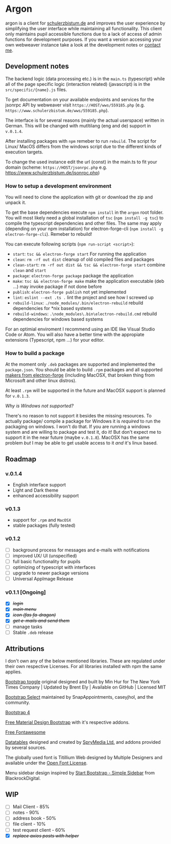 # Argon

argon is a client for [schulerzbistum.de](https://www.schulerzbistum.de) and improves the user experience by simplifying the user interface while maintaining all functionality. This client only maintains pupil accessible functions due to a lack of access of admin functions for development purposes. If you want a version accessing your own webweaver instance take a look at the development notes or [contact me](https://sinclair.gq/pages/contact.html).

## Development notes

The backend logic (data processing etc.) is in the `main.ts` (typescript) while all of the page specific logic (interaction related) (javascript) is in the `src/specific/{name}.js` files.

To get documentation on your available endpoints and services for the jsonrpc API by webweaver visit `https://HOST/wws/559185.php` (e.g. `https://www.schulerzbistum.de/wws/559185.php`).

The interface is for several reasons (mainly the actual userspace) written in German. This will be changed with mutltilang (eng and de) support in `v.0.1.4`.

After installing packages with `npm` remeber to run `rebuild`. The script for Linux/ MacOS differs from the windows script due to the different kinds of execution targets.

To change the used instance edit the url (const) in the main.ts to fit your domain (scheme: `https://HOST/jsonrpc.php` e.g. <https://www.schulerzbistum.de/jsonrpc.php>)

### How to setup a development environment

You will need to clone the application with git or download the zip and unpack it.

To get the base dependencies execute `npm install` in the `argon` root folder. You will most likely need a global installation of `tsc` (`npm install -g tsc`) to compile the typescript dependencies and other files. The same may apply (depending on your npm installation) for electron-forge-cli (`npm install -g electron-forge-cli`). Remeber to rebuild!

You can execute following scripts (`npm run-script <script>`):

- `start`: `tsc && electron-forge start` For running the application
- `clean`: `rm -rf out dist` cleanup of old compiled files and packages
- `clean-start`: `rm -rf out dist && tsc && electron-forge start` combine `clean` and `start`
- `package`: `electron-forge package` package the application
- `make`: `tsc && electron-forge make` make the application executable (deb ...) may invoke package if not done before
- `publish`: `electron-forge publish` not yet implemented
- `lint`: `eslint --ext .ts .` lint the project and see how I screwed up
- `rebuild-linux`: `./node_modules/.bin/electron-rebuild` rebuild dependencies for *nix based systems
- `rebuild-windows`: `.\node_modules\.bin\electron-rebuild.cmd` rebuild dependencies for windows based systems

For an optimial enviroment I recommend using an IDE like Visual Studio Code or Atom. You will also have a better time with the appropiate extensions (Typescript, npm ...) for your editor.

### How to build a package

At the moment only `.deb` packages are supported and implemented the `package.json`. You should be able to build `.rpm` packages and all supported [makers from electron-forge]() (including MacOSX, that broken thing from Microsoft and other linux distros).

At least `.rpm` will be supported in the future and MacOSX support is planned for `v.0.1.3`.

_Why is Windows not supported?_

There's no reason to not support it besides the missing resources. To actually package/ compile a package for Windows it is _required_ to run the packaging on windows. I won't do that. If you are running a windows system and are willing to package and test it, do it! But don't expect me to support it in the near future (maybe `v.0.1.8`). MacOSX has the same problem _but_ I may be able to get usable access to it _and_ it's linux based.

## Roadmap

### v.0.1.4

- English interface support
- Light and Dark theme
- enhanced accessibility support

### v0.1.3

- support for `.rpm` and `MacOSX`
- stable packages (fully tested)

### v0.1.2

- [ ] background process for messages and e-mails with notifications
- [ ] improved UX/ UI (unspecified)
- [ ] full basic functionality for pupils
- [ ] optimizing of typescript with interfaces
- [ ] upgrade to newer package versions
- [ ] Universal AppImage Release

### v0.1.1 [Ongoing]

- [X] ~~*login*~~
- [X] ~~*main menu*~~
- [X] ~~*icon (fas fa-dragon)*~~
- [X] ~~*get e-mails and send them*~~
- [ ] manage tasks
- [ ] Stable `.deb` release

## Attributions

I don't own any of the below mentioned libraries. These are regulated under their own respective Licenses. For all libraries installed with npm the same applies.

[Bootstrap toggle](https://gitbrent.github.io/bootstrap4-toggle/) original designed and built by Min Hur for The New York Times Company | Updated by Brent Ely | Available on GitHub | Licensed MIT

[Bootstrap Select](https://developer.snapappointments.com/bootstrap-select/) maintained by SnapAppointments, caseyjhol, and the community.

[Bootstrap 4](https://getbootstrap.com/) 

[Free Material Design Bootstrap](https://mdbootstrap.com/) with it's respective addons.

[Free Fontawesome](https://fontawesome.com/)

[Datatables](https://datatables.net/) designed and created by [SpryMedia Ltd.](https://sprymedia.co.uk/) and addons provided by several sources.

The globally used font is Titillium Web designed by Multiple Designers and available under the [Open Font License](https://scripts.sil.org/cms/scripts/page.php?site_id=nrsi&id=OFL).

Menu sidebar design inspired by [Start Bootstrap - Simple Sidebar](https://github.com/BlackrockDigital/startbootstrap-simple-sidebar) from BlackrockDigital.

## WIP

- [ ] Mail Client - 85%
- [ ] notes - 90%
- [ ] address book - 50%
- [ ] file client - 10%
- [ ] test request client - 60%
- [X] ~~*replace axios posts with helper*~~
